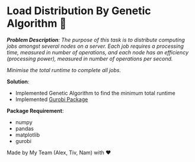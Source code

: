 # Load Distribution By Genetic Algorithm 🧬

<i>
<b>Problem Description</b>: The purpose of this task is to distribute computing jobs amongst several nodes on a server.
Each job requires a processing time, measured in number of operations, and each node has
an efficiency (processing power), measured in number of operations per second.

Minimise the total runtime to complete all jobs.
</i>

**Solution**: 
- Implemented Genetic Algorithm to find the minimum total runtime
- Implemented [Gurobi Package](https://www.gurobi.com/)

**Package Requirement**:

- numpy
- pandas
- matplotlib
- gurobi

Made by My Team (Alex, Tiv, Nam) with ❤️
